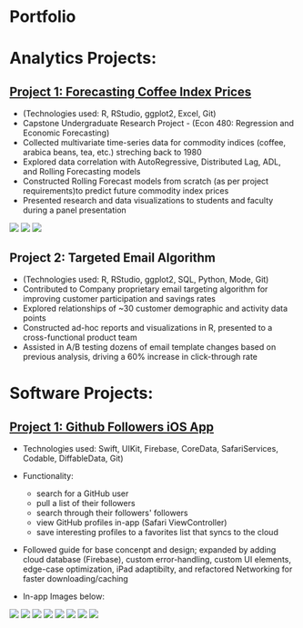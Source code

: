 # Portfolio 


# Analytics Projects:

## [Project 1: Forecasting Coffee Index Prices](https://github.com/LxGrey/coffee_indices)
* (Technologies used: R, RStudio, ggplot2, Excel, Git)
* Capstone Undergraduate Research Project - (Econ 480: Regression and Economic Forecasting)
* Collected multivariate time-series data for commodity indices (coffee, arabica beans, tea, etc.) streching back to 1980
* Explored data correlation with AutoRegressive, Distributed Lag, ADL, and Rolling Forecasting models 
* Constructed Rolling Forecast models from scratch (as per project requirements)to predict future commodity index prices
* Presented research and data visualizations to students and faculty during a panel presentation

![](https://github.com/LxGrey/data_portfolio/blob/main/source_images/result_summary.png?raw=true)
![](https://github.com/LxGrey/data_portfolio/blob/main/source_images/forecast.png?raw=true)
![](https://github.com/LxGrey/data_portfolio/blob/main/source_images/graph.png?raw=true)


## Project 2: Targeted Email Algorithm 
* (Technologies used: R, RStudio, ggplot2, SQL, Python, Mode, Git)
* Contributed to Company proprietary email targeting algorithm for improving customer participation and savings rates
* Explored relationships of ~30 customer demographic and activity data points
* Constructed ad-hoc reports and visualizations in R, presented to a cross-functional product team
* Assisted in A/B testing dozens of email template changes based on previous analysis, driving a 60% increase in click-through rate


# Software Projects:

## [Project 1: Github Followers iOS App](https://github.com/LxGrey/GHFollowers)
* Technologies used: Swift, UIKit, Firebase, CoreData, SafariServices, Codable, DiffableData, Git)

* Functionality: 
  * search for a GitHub user 
  * pull a list of their followers 
  * search through their followers' followers 
  * view GitHub profiles in-app (Safari ViewController) 
  * save interesting profiles to a favorites list that syncs to the cloud

* Followed guide for base concenpt and design; expanded by adding cloud database (Firebase), custom error-handling, custom UI elements, edge-case optimization, iPad adaptibilty, and refactored Networking for faster downloading/caching
* In-app Images below: 

![](https://github.com/LxGrey/data_portfolio/blob/main/source_images/gh_searchscreen.png?raw=true)
![](https://github.com/LxGrey/data_portfolio/blob/main/source_images/gh_searscreen_typing.png?raw=true)
![](https://github.com/LxGrey/data_portfolio/blob/main/source_images/gh_searchresults.png?raw=true)
![](https://github.com/LxGrey/data_portfolio/blob/main/source_images/gh_followerclicked.png?raw=true)
![](https://github.com/LxGrey/data_portfolio/blob/main/source_images/gh_followerfollowers.png?raw=true)
![](https://github.com/LxGrey/data_portfolio/blob/main/source_images/gh_followergithub.png?raw=true)
![](https://github.com/LxGrey/data_portfolio/blob/main/source_images/gh_favorited.png?raw=true)
![](https://github.com/LxGrey/data_portfolio/blob/main/source_images/gh_favoriteslist.png?raw=true)


